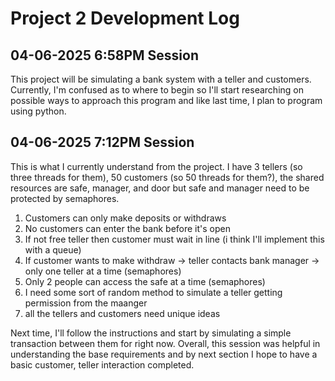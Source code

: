 # Project 2 Development Log

## **04-06-2025 6:58PM Session**
This project will be simulating a bank system with a teller and customers. Currently, I'm 
confused as to where to begin so I'll start researching on possible ways to approach this program 
and like last time, I plan to program using python.

## **04-06-2025 7:12PM Session**
This is what I currently understand from the project. I have 3 tellers (so three threads for them), 
50 customers (so 50 threads for them?), the shared resources are safe, manager, and door but safe 
and manager need to be protected by semaphores. 
1. Customers can only make deposits or withdraws
2. No customers can enter the bank before it's open 
3. If not free teller then customer must wait in line (i think I'll implement this with a queue)
4. If customer wants to make withdraw -> teller contacts bank manager -> only one teller at a time (semaphores)
5. Only 2 people can access the safe at a time (semaphores)
6. I need some sort of random method to simulate a teller getting permission from the maanger 
7. all the tellers and customers need unique ideas 


Next time, I'll follow the instructions and start by simulating a simple transaction between them for right now. Overall, 
this session was helpful in understanding the base requirements and by next section I hope to have a basic customer, teller 
interaction completed. 